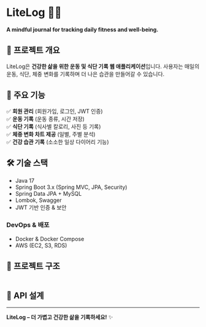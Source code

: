 # LiteLog 📝✨

**A mindful journal for tracking daily fitness and well-being.**

## 📌 프로젝트 개요
LiteLog은 **건강한 삶을 위한 운동 및 식단 기록 웹 애플리케이션**입니다.
사용자는 매일의 운동, 식단, 체중 변화를 기록하며 더 나은 습관을 만들어갈 수 있습니다.

## 🚀 주요 기능

✅ **회원 관리** (회원가입, 로그인, JWT 인증)  
✅ **운동 기록** (운동 종류, 시간 저장)  
✅ **식단 기록** (식사별 칼로리, 사진 등 기록)  
✅ **체중 변화 차트 제공** (일별, 주별 분석)  
✅ **건강 습관 기록** (소소한 일상 다이어리 기능)  

## 🛠️ 기술 스택

- Java 17
- Spring Boot 3.x (Spring MVC, JPA, Security)
- Spring Data JPA + MySQL
- Lombok, Swagger
- JWT 기반 인증 & 보안

### **DevOps & 배포**
- Docker & Docker Compose
- AWS (EC2, S3, RDS)

## 📂 프로젝트 구조
```

```

## 📌 API 설계


---

**LiteLog – 더 가볍고 건강한 삶을 기록하세요!** ✨

